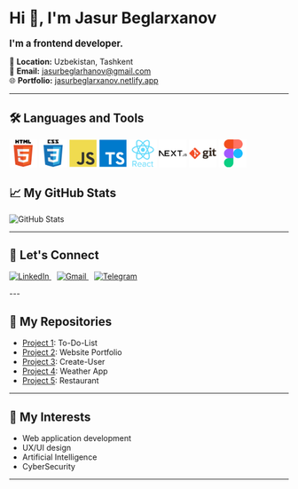 # Hi 👋, I'm Jasur Beglarxanov 

**<span style="font-size: 1.2em;">I'm a frontend developer.</span>**

📍 **Location:** Uzbekistan, Tashkent  
📧 **Email:** [jasurbeglarhanov@gmail.com](mailto:jasurbeglarhanov@gmail.com)  
🌐 **Portfolio:** [jasurbeglarxanov.netlify.app](http://jasurbeglarxanov.netlify.app)

---

## 🛠 Languages and Tools  

<p align="left">
  <img src="https://raw.githubusercontent.com/devicons/devicon/master/icons/html5/html5-original-wordmark.svg" alt="HTML" width="50" height="50" />
  <img src="https://raw.githubusercontent.com/devicons/devicon/master/icons/css3/css3-original-wordmark.svg" alt="CSS" width="50" height="50" />
  <img src="https://raw.githubusercontent.com/devicons/devicon/master/icons/javascript/javascript-original.svg" alt="JavaScript" width="50" height="50" />
  <img src="https://raw.githubusercontent.com/devicons/devicon/master/icons/typescript/typescript-original.svg" alt="TypeScript" width="50" height="50" />
  <img src="https://raw.githubusercontent.com/devicons/devicon/master/icons/react/react-original-wordmark.svg" alt="React" width="50" height="50" />
  <img src="https://raw.githubusercontent.com/devicons/devicon/master/icons/nextjs/nextjs-original-wordmark.svg" alt="Next.js" width="50" height="50" />
  <img src="https://raw.githubusercontent.com/devicons/devicon/master/icons/git/git-original-wordmark.svg" alt="Git" width="50" height="50" />
  <img src="https://raw.githubusercontent.com/devicons/devicon/master/icons/figma/figma-original.svg" alt="Figma" width="50" height="50" />
</p>

## 📈 My GitHub Stats

![GitHub Stats](https://github-readme-stats.vercel.app/api?username=JasurBeglarxanov&show_icons=true&hide_title=true&count_private=true&hide=prs&theme=radical)

---

## 📍 Let's Connect

<p align="left">
  <!-- LinkedIn -->
  <a href="https://www.linkedin.com/in/jasur-beglarkhanov-1aa055365/" target="_blank" style="margin-right: 10px;">
    <img src="https://img.shields.io/badge/LinkedIn-0077B5?style=for-the-badge&logo=linkedin&logoColor=white" alt="LinkedIn"/>
  </a>
  
  <!-- Gmail (исправленная версия) -->
  <a href="https://mail.google.com/mail/?view=cm&fs=1&to=jasurbeglarhanov@gmail.com" target="_blank" style="margin-right: 10px;">
    <img src="https://img.shields.io/badge/Gmail-D14836?style=for-the-badge&logo=gmail&logoColor=white" alt="Gmail"/>
  </a>
  
  <!-- Telegram -->
  <a href="https://t.me/b_jr06" target="_blank">
    <img src="https://img.shields.io/badge/Telegram-2CA5E0?style=for-the-badge&logo=telegram&logoColor=white" alt="Telegram"/>
  </a>
</p>
---

## 📌 My Repositories

- [Project 1](https://github.com/JasurBeglarxanov/To-Do-List): To-Do-List
- [Project 2](https://github.com/JasurBeglarxanov/Portfolio): Website Portfolio
- [Project 3](https://github.com/JasurBeglarxanov/CUser): Create-User
- [Project 4](https://github.com/JasurBeglarxanov/Weather-App): Weather App
- [Project 5](https://github.com/JasurBeglarxanov/Restaurant): Restaurant

---

## 🧠 My Interests


- Web application development
- UX/UI design
- Artificial Intelligence
- CyberSecurity

---
